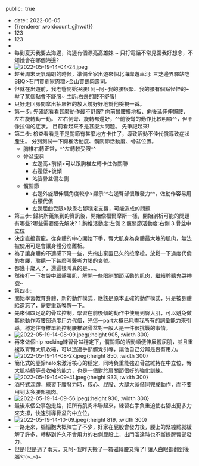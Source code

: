 public:: true

- date:: 2022-06-05
- {{renderer :wordcount_gjhwdt}}
- 123
- 123
-
- 每到夏天我要去海邊，海邊有個漂亮高雄妹 ~
  只打電話不常見面我好想念，不知她會在哪個海邊?
- ![2022-05-19-14-04-24.jpeg](../assets/2022-05-19-14-04-24.jpeg)
- 趁著周末天氣晴朗的時候，準備全家出遊來個北海岸遊車河:
  三芝邊界驛站吃BBQ>石門買劉家肉粽>金山買鵝肉壽司。
- 但就在出遊前，我老爸開始哭腰!
  阿~阿~我的腰很緊、我的腰有個點怪怪的~壓了某個點會不舒服~
  主訴:右邊的腰不舒服!
- 只好走回房間拿出抽屜裡的放大鏡好好地幫他檢視一番。
- 第一步:
  先確認看看甚麼動作最不舒服?
  向前彎腰摸地板、向後延伸伸懶腰、左右旋轉動一動。
  左右側彎、旋轉都還好，^^前後彎的動作比較明顯^^，但不像拉傷的症狀。
  目前看起來不是甚麼大問題。
  先筆記起來!
- 第二步:
  檢查看看是不是關節有甚麼地方卡住了，導致活動不佳代償導致症狀產生。
  分別測試一下胸椎活動度、髖關節活動度、骨盆位置。
	- 胸椎右轉正常，^^左轉較受限^^
	- 骨盆歪斜
		- 左邊高+前傾>可以跟胸椎左轉卡住做關聯
		- 右邊低+後傾
		- 站姿骨盆偏左側
	- 髖關節
		- 右邊外旋跟伸展角度較小>顯示^^右邊臀部很難發力^^，做動作容易用右腰代償
		- 左邊屈曲受限>缺乏右腳穩定支撐，可能造成的問題
- 第三步:
  歸納所蒐集到的資訊後，開始像福爾摩斯一樣，開始剖析可能的問題有哪些?哪些需要優先解決?
  1.胸椎活動度:左側
  2.髖關節活動度:右側
  3.骨盆中立位
- 決定直搗黃龍，從身體的中心開始下手，臀大肌身為身體最大塊的肌肉，無法被使用可是會讓身體分崩離析。
- 為了讓身體的不適感下降一些，先掏出棄置已久的按摩槍，放鬆一下過度代償的右腰，聆聽一下甚麼叫聲嘶力竭的哀號。
- 都幾十歲人了，還這樣叫真的是.....。
- 然後打一下右臀中跟髂腰肌，解開一些限制關節活動的肌肉，繼續聆聽鬼哭神號~
- 第四步:
- 開始學習教育身體，新的動作模式，應該是原本正確的動作模式，只是被身體給遺忘了，需要重新喚醒一下。
- 先來個四足跪的骨盆控制，學習在前後傾的動作中使用到臀大肌，可以避免做其他動作時腰部過度用力代償，光這一part大概已耗盡我所有的詞彙能力來引導，穩定住脊椎單純控制腰椎跟骨盆對一般人是一件很挑戰的事情。
- ![2022-05-19-14-08-09.jpeg](../assets/2022-05-19-14-08-09.jpeg){:height 905, :width 300}
- 再來做個hip rocking練習骨盆穩定下，髖關節的活動順便伸展髖屈肌，並且重複教育臀大肌收縮，可以透過手部觸覺引導，讓他自己分辨是否有用力。
- ![2022-05-19-14-08-27.jpeg](../assets/2022-05-19-14-08-27.jpeg){:height 850, :width 300}
- 簡化式的壺鈴halo來激活核心的穩定，同時負重能強迫骨盆維持在中立位，臀大肌持續等長收縮的能力，也是一個對於肩關節很好的強化訓練。
- ![2022-05-19-14-09-41.jpeg](../assets/2022-05-19-14-09-41.jpeg){:height 933, :width 300}
- 酒杯式深蹲，練習下肢發力時，核心、屁股、大腿大家偕同完成動作，而不要用到太多腰部肌肉。
- ![2022-05-19-14-09-56.jpeg](../assets/2022-05-19-14-09-56.jpeg){:height 930, :width 300}
- 最後來個公事包走路，把所有肌肉串聯起來，練習右手負重迫使右腳出更多力來支撐，快速引導骨盆的中立位。
- ![2022-05-19-14-10-09.jpeg](../assets/2022-05-19-14-10-09.jpeg){:height 819, :width 300}
- 一路走來，腦細胞大概陣亡了不少，好家在屁股會發力後，腰上的緊繃點就緩解了許多，轉移到許久不會用力的右側屁股上，出門溜達時也不斷提醒臀部發力。
- 但是!但是過了兩天，又阿~我昨天搬了一箱磁磚腰又痛了!
  讓人白眼都翻到後腦勺(¬_¬)~